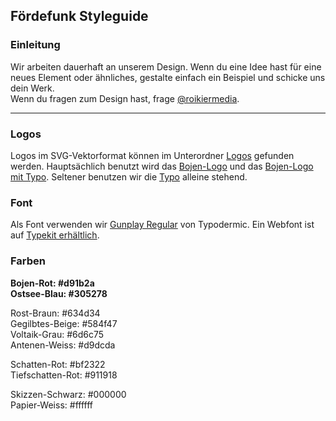 ## Fördefunk Styleguide

### Einleitung
Wir arbeiten dauerhaft an unserem Design. Wenn du eine Idee hast für eine neues Element oder ähnliches, gestalte einfach ein Beispiel und schicke uns dein Werk.  
Wenn du fragen zum Design hast, frage [@roikiermedia](http://twitter.com/roikiermedia).

---

### Logos
Logos im SVG-Vektorformat können im Unterordner [Logos](./logos/) gefunden werden. Hauptsächlich benutzt wird das [Bojen-Logo](./logos/foerdefunk-logo-boje.svg) und das [Bojen-Logo mit Typo](./logos/foerdefunk-logo-bojetypo.svg). Seltener benutzen wir die [Typo](./logos/foerdefunk-logo-typo.svg) alleine stehend.

### Font
Als Font verwenden wir [Gunplay Regular](https://www.myfonts.com/fonts/typodermic/gunplay/) von Typodermic. Ein Webfont ist auf [Typekit erhältlich](https://typekit.com/fonts/gunplay).

### Farben
**Bojen-Rot: #d91b2a**  
**Ostsee-Blau: #305278**  

Rost-Braun: #634d34  
Gegilbtes-Beige: #584f47  
Voltaik-Grau: #6d6c75  
Antenen-Weiss: #d9dcda

Schatten-Rot: #bf2322  
Tiefschatten-Rot: #911918  

Skizzen-Schwarz: #000000  
Papier-Weiss: #ffffff

